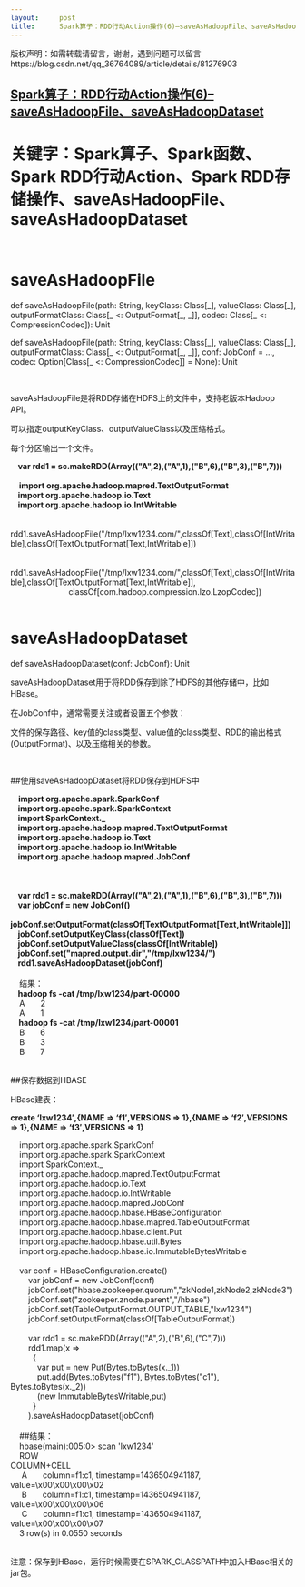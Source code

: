 ```yaml
---
layout:     post
title:      Spark算子：RDD行动Action操作(6)–saveAsHadoopFile、saveAsHadoopDataset
---
```

<div id="article_content" class="article_content clearfix csdn-tracking-statistics" data-pid="blog" data-mod="popu_307" data-dsm="post">
								<div class="article-copyright">
					版权声明：如需转载请留言，谢谢，遇到问题可以留言					https://blog.csdn.net/qq_36764089/article/details/81276903				</div>
								            <link rel="stylesheet" href="https://csdnimg.cn/release/phoenix/template/css/ck_htmledit_views-f76675cdea.css">
						<div class="htmledit_views" id="content_views">
                <h2><a href="http://lxw1234.com/archives/2015/07/404.htm" rel="nofollow">Spark算子：RDD行动Action操作(6)–saveAsHadoopFile、saveAsHadoopDataset </a></h2>

<h1>关键字：Spark算子、Spark函数、Spark RDD行动Action、Spark RDD存储操作、saveAsHadoopFile、saveAsHadoopDataset</h1>

<h1><br>
saveAsHadoopFile</h1>

<p>def saveAsHadoopFile(path: String, keyClass: Class[_], valueClass: Class[_], outputFormatClass: Class[_ &lt;: OutputFormat[_, _]], codec: Class[_ &lt;: CompressionCodec]): Unit</p>

<p>def saveAsHadoopFile(path: String, keyClass: Class[_], valueClass: Class[_], outputFormatClass: Class[_ &lt;: OutputFormat[_, _]], conf: JobConf = …, codec: Option[Class[_ &lt;: CompressionCodec]] = None): Unit</p>

<p> </p>

<p>saveAsHadoopFile是将RDD存储在HDFS上的文件中，支持老版本Hadoop API。</p>

<p>可以指定outputKeyClass、outputValueClass以及压缩格式。</p>

<p>每个分区输出一个文件。</p>

<p><strong>    var rdd1 = sc.makeRDD(Array(("A",2),("A",1),("B",6),("B",3),("B",7)))</strong><br>
     <br>
   <strong> import org.apache.hadoop.mapred.TextOutputFormat<br>
    import org.apache.hadoop.io.Text<br>
    import org.apache.hadoop.io.IntWritable</strong><br>
     <br>
  rdd1.saveAsHadoopFile("/tmp/lxw1234.com/",classOf[Text],classOf[IntWritable],classOf[TextOutputFormat[Text,IntWritable]])<br>
     <br>
  rdd1.saveAsHadoopFile("/tmp/lxw1234.com/",classOf[Text],classOf[IntWritable],classOf[TextOutputFormat[Text,IntWritable]],<br>
                          classOf[com.hadoop.compression.lzo.LzopCodec])<br>
     </p>

<h1>saveAsHadoopDataset</h1>

<p>def saveAsHadoopDataset(conf: JobConf): Unit</p>

<p>saveAsHadoopDataset用于将RDD保存到除了HDFS的其他存储中，比如HBase。</p>

<p>在JobConf中，通常需要关注或者设置五个参数：</p>

<p>文件的保存路径、key值的class类型、value值的class类型、RDD的输出格式(OutputFormat)、以及压缩相关的参数。</p>

<p> </p>

<p>##使用saveAsHadoopDataset将RDD保存到HDFS中</p>

<p> <strong>   import org.apache.spark.SparkConf<br>
    import org.apache.spark.SparkContext<br>
    import SparkContext._<br>
    import org.apache.hadoop.mapred.TextOutputFormat<br>
    import org.apache.hadoop.io.Text<br>
    import org.apache.hadoop.io.IntWritable<br>
    import org.apache.hadoop.mapred.JobConf</strong><br>
     <br>
     <br>
     <br><strong>    var rdd1 = sc.makeRDD(Array(("A",2),("A",1),("B",6),("B",3),("B",7)))<br>
    var jobConf = new JobConf()<br>
    jobConf.setOutputFormat(classOf[TextOutputFormat[Text,IntWritable]])<br>
    jobConf.setOutputKeyClass(classOf[Text])<br>
    jobConf.setOutputValueClass(classOf[IntWritable])<br>
    jobConf.set("mapred.output.dir","/tmp/lxw1234/")<br>
    rdd1.saveAsHadoopDataset(jobConf)</strong><br>
     <br>
    结果：<br><strong>    hadoop fs -cat /tmp/lxw1234/part-00000</strong><br>
    A       2<br>
    A       1<br>
  <strong>  hadoop fs -cat /tmp/lxw1234/part-00001</strong><br>
    B       6<br>
    B       3<br>
    B       7<br>
     </p>

<p>##保存数据到HBASE</p>

<p>HBase建表：</p>

<p><strong>create ‘lxw1234′,{NAME =&gt; ‘f1′,VERSIONS =&gt; 1},{NAME =&gt; ‘f2′,VERSIONS =&gt; 1},{NAME =&gt; ‘f3′,VERSIONS =&gt; 1}</strong></p>

<p>    import org.apache.spark.SparkConf<br>
    import org.apache.spark.SparkContext<br>
    import SparkContext._<br>
    import org.apache.hadoop.mapred.TextOutputFormat<br>
    import org.apache.hadoop.io.Text<br>
    import org.apache.hadoop.io.IntWritable<br>
    import org.apache.hadoop.mapred.JobConf<br>
    import org.apache.hadoop.hbase.HBaseConfiguration<br>
    import org.apache.hadoop.hbase.mapred.TableOutputFormat<br>
    import org.apache.hadoop.hbase.client.Put<br>
    import org.apache.hadoop.hbase.util.Bytes<br>
    import org.apache.hadoop.hbase.io.ImmutableBytesWritable<br>
     <br>
    var conf = HBaseConfiguration.create()<br>
        var jobConf = new JobConf(conf)<br>
        jobConf.set("hbase.zookeeper.quorum","zkNode1,zkNode2,zkNode3")<br>
        jobConf.set("zookeeper.znode.parent","/hbase")<br>
        jobConf.set(TableOutputFormat.OUTPUT_TABLE,"lxw1234")<br>
        jobConf.setOutputFormat(classOf[TableOutputFormat])<br>
        <br>
        var rdd1 = sc.makeRDD(Array(("A",2),("B",6),("C",7)))<br>
        rdd1.map(x =&gt;<br>
          {<br>
            var put = new Put(Bytes.toBytes(x._1))<br>
            put.add(Bytes.toBytes("f1"), Bytes.toBytes("c1"), Bytes.toBytes(x._2))<br>
            (new ImmutableBytesWritable,put)<br>
          }<br>
        ).saveAsHadoopDataset(jobConf)<br>
     <br>
    ##结果：<br>
    hbase(main):005:0&gt; scan 'lxw1234'<br>
    ROW     COLUMN+CELL                                                                                                <br>
     A       column=f1:c1, timestamp=1436504941187, value=\x00\x00\x00\x02                                              <br>
     B       column=f1:c1, timestamp=1436504941187, value=\x00\x00\x00\x06                                              <br>
     C       column=f1:c1, timestamp=1436504941187, value=\x00\x00\x00\x07                                              <br>
    3 row(s) in 0.0550 seconds<br>
     </p>

<p>注意：保存到HBase，运行时候需要在SPARK_CLASSPATH中加入HBase相关的jar包。</p>            </div>
                </div>
